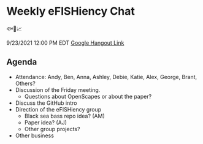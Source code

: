 # Weekly eFISHiency Chat #

🐟📡📈

9/23/2021
12:00 PM EDT
[Google Hangout Link](meet.google.com/pqv-rhba-kuo)

## Agenda ## 

- Attendance: Andy, Ben, Anna, Ashley, Debie, Katie, Alex, George, Brant, Others?
- Discussion of the Friday meeting.
  - Questions about OpenScapes or about the paper?
- Discuss the GitHub intro
- Direction of the eFISHiency group
  - Black sea bass repo idea? (AM)
  - Paper idea? (AJ)
  - Other group projects?
- Other business

